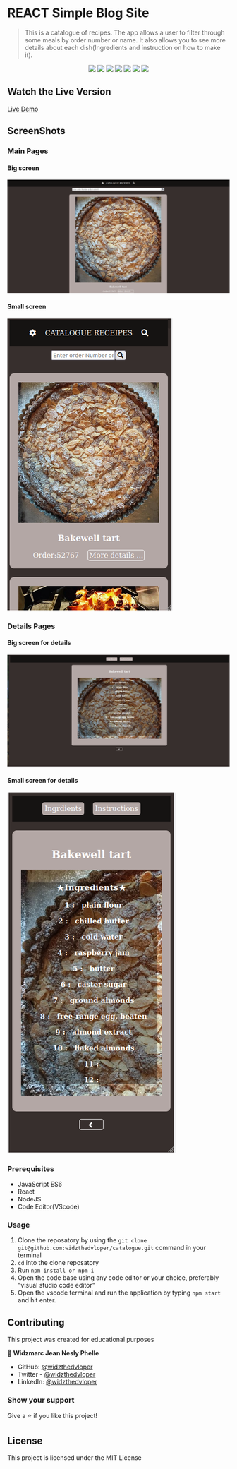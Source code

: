 # REACT Simple Blog Site

> This is a catalogue of recipes.  The app allows a user to filter through some meals by order number or name. It also allows you to see more details about each dish(Ingredients and instruction on how to make it).

<p align="center">
   <img src="https://img.shields.io/badge/Ubuntu-E95420?style=for-the-badge&logo=ubuntu&logoColor=white">
   <img src="https://img.shields.io/badge/GitHub-100000?style=for-the-badge&logo=github&logoColor=white">
   <img src="https://img.shields.io/badge/JavaScript-F7DF1E?style=for-the-badge&logo=javascript&logoColor=black" />
   <img src="https://img.shields.io/badge/HTML5-E34F26?style=for-the-badge&logo=html5&logoColor=white">
   <img src="https://img.shields.io/badge/React-20232A?style=for-the-badge&logo=react&logoColor=61DAFB">
   <img src="https://img.shields.io/badge/Redux-593D88?style=for-the-badge&logo=redux&logoColor=white">
   <img src="https://img.shields.io/badge/Heroku-430098?style=for-the-badge&logo=heroku&logoColor=white">
</p>

## Watch the Live Version

[Live Demo](/#)

## ScreenShots

### Main Pages

#### Big screen

![ScreenShot](./bigScreenMainPage.png)

#### Small screen

![ScreenShot](./smallScreenMainPage.png)

### Details Pages

#### Big screen for details

![ScreenShot](./bigScreendetailsPage.png)

#### Small screen for details

![ScreenShot](./smallScreenDetailsPage.png)

### Prerequisites

- JavaScript ES6
- React
- NodeJS
- Code Editor(VScode)

### Usage

1. Clone the reposatory by using the `git clone git@github.com:widzthedvloper/catalogue.git` command in your terminal
2. `cd` into the clone reposatory
3. Run `npm install or npm i`
4. Open the code base using any code editor or your choice, preferably "visual studio code editor"
5. Open the vscode terminal and run the application by typing `npm start` and hit enter.

## Contributing

This project was created for educational purposes

👤 **Widzmarc Jean Nesly Phelle**

- GitHub: [@widzthedvloper](https://github.com/widzthedvloper)
- Twitter - [@widzthedvloper](https://twitter.com/widzthedvloper)
- LinkedIn: [@widzthedvloper](https://www.linkedin.com/in/widzmarc-jean-nesly-phelle-252a26129/)

### Show your support

Give a ⭐️ if you like this project!

## License

This project is licensed under the MIT License
